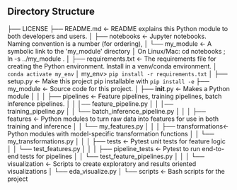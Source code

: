 ## Directory Structure


├── LICENSE
├── README.md          <- README explains this Python module to both developers and users.
│
├── notebooks          <- Jupyter notebooks. Naming convention is a number (for ordering),
│   └── my_module      <- A symbolic link to the 'my_module' directory
│                         On Linux/Mac: cd notebooks ; ln -s ../my_module .
│
├── requirements.txt   <- The requirements file for creating the Python environment. Install in a venv/conda environment.
│                         `conda activate my_env`
│                         my_env> `pip install -r requirements.txt`
│
├── setup.py           <- Make this project pip installable with `pip install -e`
├── my_module          <- Source code for this project.
│   ├── __init__.py    <- Makes a Python module
│   │
│   ├── pipelines      <- Feature pipelines, training pipelines, batch inference pipelines.
│   │   │── feature_pipeline.py
│   │   │── training_pipeline.py
│   │   └── batch_inference_pipeline.py
│   │
│   ├── features       <- Python modules to turn raw data into features for use in both training and inference
│   │   └── my_features.py
│   │
│   ├── transformations<- Python modules with model-specific transformation functions
│   │   └── my_transformations.py
│   │
│   ├── tests          <- Pytest unit tests for feature logic
│   │   └── test_features.py
│   │
│   ├── pipeline_tests <- Pytest to run end-to-end tests for pipelines
│   │   └── test_feature_pipelines.py
│   │
│   └── visualization  <- Scripts to create exploratory and results oriented visualizations
│       └── eda_visualize.py
│
└── scripts            <- Bash scripts for the project
